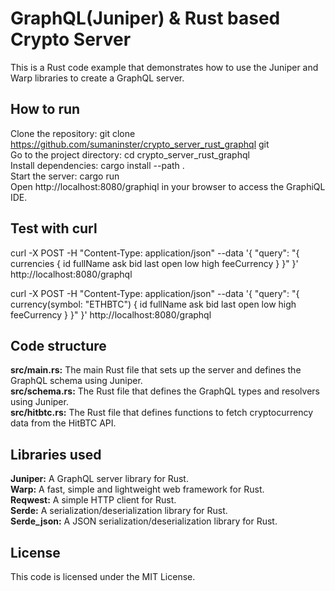# GraphQL(Juniper) & Rust based Crypto Server

This is a Rust code example that demonstrates how to use the Juniper and Warp libraries to create a GraphQL server.

## How to run

Clone the repository: git clone https://github.com/sumaninster/crypto_server_rust_graphql git  
Go to the project directory: cd crypto_server_rust_graphql  
Install dependencies: cargo install --path .  
Start the server: cargo run  
Open http://localhost:8080/graphiql in your browser to access the GraphiQL IDE.  

## Test with curl

curl -X POST -H "Content-Type: application/json" --data '{ "query": "{ currencies { id fullName ask bid last open low high feeCurrency } }" }' http://localhost:8080/graphql

curl -X POST -H "Content-Type: application/json" --data '{ "query": "{ currency(symbol: \"ETHBTC\") { id fullName ask bid last open low high feeCurrency } }" }' http://localhost:8080/graphql


## Code structure

**src/main.rs:** The main Rust file that sets up the server and defines the GraphQL schema using Juniper.  
**src/schema.rs:** The Rust file that defines the GraphQL types and resolvers using Juniper.  
**src/hitbtc.rs:** The Rust file that defines functions to fetch cryptocurrency data from the HitBTC API.  

## Libraries used

**Juniper:** A GraphQL server library for Rust.  
**Warp:** A fast, simple and lightweight web framework for Rust.  
**Reqwest:** A simple HTTP client for Rust.  
**Serde:** A serialization/deserialization library for Rust.  
**Serde_json:** A JSON serialization/deserialization library for Rust.  

## License

This code is licensed under the MIT License.  